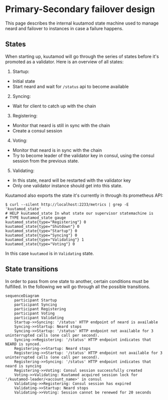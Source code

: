 # Primary-Secondary failover design

This page describes the internal kuutamod state machine used
to manage neard and failover to instances in case a failure happens.

## States

When starting up, kuutamod will go through the series of states before it's
promoted as a validator. Here is an overview of all states:

1. Startup:

- Initial state
- Start neard and wait for `/status` api to become available

2. Syncing:

- Wait for client to catch up with the chain

3. Registering:

- Monitor that neard is still in sync with the chain
- Create a consul session

4. Voting:

- Monitor that neard is in sync with the chain
- Try to become leader of the validator key in consul,
  using the consul session from the previous state.

5. Validating:

- In this state, neard will be restarted with the validator key
- Only one validator instance should get into this state.

Kuutamod also exports the state it's currently in through its prometheus API:

```console
$ curl --silent http://localhost:2233/metrics | grep -E 'kuutamod_state'
# HELP kuutamod_state In what state our supervisor statemachine is
# TYPE kuutamod_state gauge
kuutamod_state{type="Registering"} 0
kuutamod_state{type="Shutdown"} 0
kuutamod_state{type="Startup"} 0
kuutamod_state{type="Syncing"} 0
kuutamod_state{type="Validating"} 1
kuutamod_state{type="Voting"} 0
```

In this case `kuutamod` is in `Validating` state.

## State transitions

In order to pass from one state to another, certain conditions must be
fulfilled. In the following we will go through all the possible transitions.

```mermaid
sequenceDiagram
    participant Startup
    participant Syncing
    participant Registering
    participant Voting
    participant Validating
    Startup->>Syncing: '/status' HTTP endpoint of neard is available
    Syncing->>Startup: Neard stops
    Syncing->>Startup: '/status' HTTP endpoint not available for 3 uninterrupted calls (one call per second).
    Syncing->>Registering: '/status' HTTP endpoint indicates that NEARD is synced.
    Registering->>Startup: Neard stops
    Registering->>Startup: '/status' HTTP endpoint not available for 3 uninterrupted calls (one call per second).
    Registering->>Syncing: '/status' HTTP endpoint indicates that neard is syncing
    Registering->>Voting: Consul session successfully created
    Voting->>Validating: Kuutamod acquired session lock for '/kuutamod-leader/<account_name>' in consul
    Validating->>Registering: Consul session has expired
    Validating->>Startup: Neard stops
    Validating->>Voting: Session cannot be renewed for 20 seconds
```
